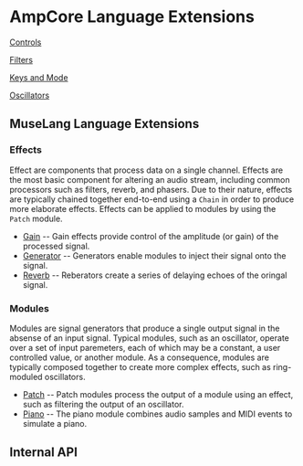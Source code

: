 AmpCore Language Extensions
===========================

[Controls](core/ctrl)

[Filters](core/filt)

[Keys and Mode](core/key)

[Oscillators](core/osc)


## MuseLang Language Extensions

### Effects

Effect are components that process data on a single channel. Effects are the
most basic component for altering an audio stream, including common processors
such as filters, reverb, and phasers. Due to their nature, effects are
typically chained together end-to-end using a `Chain` in order to produce more
elaborate effects. Effects can be applied to modules by using the `Patch`
module.

* [Gain](core/efx/gain) -- Gain effects provide control of the amplitude (or gain)
  of the processed signal.
* [Generator](core/efx/gen) -- Generators enable modules to inject their signal
  onto the signal.
* [Reverb](core/efx/reverb) -- Reberators create a series of delaying echoes
  of the oringal signal.

### Modules

Modules are signal generators that produce a single output signal in the
absense of an input signal. Typical modules, such as an oscillator, operate
over a set of input paremeters, each of which may be a constant, a user
controlled value, or another module. As a consequence, modules are typically
composed together to create more complex effects, such as ring-moduled
oscillators.

* [Patch](core/mod/patch) -- Patch modules process the output of a module
  using an effect, such as filtering the output of an oscillator.
* [Piano](core/mod/piano) -- The piano module combines audio samples and MIDI
  events to simulate a piano.


## Internal API


